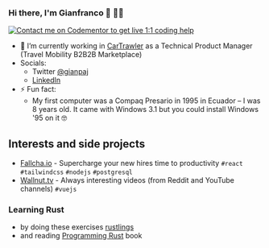 ### Hi there, I'm Gianfranco 👋 👩‍🌾

[![Contact me on Codementor to get live 1:1 coding help](https://www.codementor.io/m-badges/gianpaj/find-me-on-cm-b.svg)](https://www.codementor.io/@gianpaj?refer=badge)

- 🔭 I’m currently working in [CarTrawler](https://cartrawler.com) as a Technical Product Manager (Travel Mobility B2B2B Marketplace)
- Socials:
  - Twitter [@gianpaj](https://twitter.com/gianpaj)
  - [LinkedIn](https://linkedin.com/in/gianpaj)
- ⚡ Fun fact:
  - My first computer was a Compaq Presario in 1995 in Ecuador – I was 8 years old. It came with Windows 3.1 but you could install Windows '95 on it 🤓

## Interests and side projects

- [Fallcha.io](https://app.fallcha.io/) - Supercharge your new hires time to productivity `#react` `#tailwindcss` `#nodejs` `#postgresql`
- [Wallnut.tv](https://walnut.tv/) - Always interesting videos (from Reddit and YouTube channels) `#vuejs`

### Learning Rust
  
- by doing these exercises [rustlings](https://github.com/rust-lang/rustlings)
- and reading [Programming Rust](https://www.oreilly.com/library/view/programming-rust-2nd/9781492052586/) book
